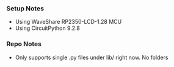 
### Setup Notes
- Using WaveShare RP2350-LCD-1.28 MCU
- Using CircuitPython 9.2.8

### Repo Notes
- Only supports single .py files under lib/ right now. No folders

